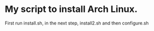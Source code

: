 # My script to install Arch Linux.

First run install.sh, in the next step, install2.sh and then configure.sh
